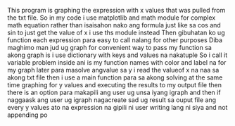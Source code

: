 This program is graphing the expression with x values that was pulled from the txt file.
So in my code i use matplotlib and math module for complex math equation rather than isaisahon nako ang formula just like sa cos and sin to just get the value of x i use ths module instead
Then gibuhatan ko ug function each expression para easy to call nalang for other purposes
Diba maghimo man jud ug graph for convenient way to pass my function sa akong graph is i use dictionary with keys and values na nakatuple
So i call it variable problem inside ani is my function names with color and label na for my graph later
para masolve angvalue sa y i read the valueof x na naa sa akong txt file
then i use a main function para sa akong solving at the same time graphing for y values and executing the results to my output file
then there is an option para makapili ang user ug unsa iyang igraph
and then if naggaask ang user ug igraph nagacreate sad ug result sa ouput file ang every y values ato na expression na gipili ni user
writing lang ni siya and  not appending po
